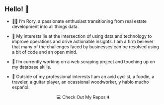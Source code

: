## Hello! 👋

- :man_technologist: I’m Rory, a passionate enthusiast transitioning from real estate development into all things data. 

- 👀 My interests lie at the intersection of using data and technology to improve operations and drive actionable insights. I am a firm believer that many of the challenges faced by businesses can be resolved using a bit of code and an open mind.

- 🌱 I’m currently working on a web scraping project and touching up on my database skills.

- :rocket: Outside of my professional interests I am an avid cyclist, a foodie, a traveler, a guitar player, an ocassional woodworker, y hablo mucho español.

<p align="center">
  💻 Check Out My Repos ⬇️
</p>
